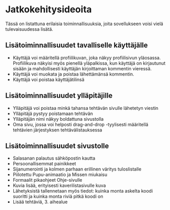 # Jatkokehitysideoita
Tässä on listattuna erilaisia toiminnallisuuksia, joita sovellukseen voisi vielä tulevaisuudessa lisätä.
## Lisätoiminnallisuudet tavalliselle käyttäjälle
* Käyttäjä voi määritellä profiilikuvan, joka näkyy profiilisivun yläosassa. Profiilikuva näkyisi myös pienellä yläpalkissa, kun käyttäjä on kirjautunut sisään ja mahdollisesti käyttäjän kirjoittaman kommentin vieressä.
* Käyttäjä voi muokata ja poistaa lähettämänsä kommentin.
* Käyttäjä voi poistaa käyttäjätilinsä
## Lisätoiminnallisuudet ylläpitäjille
* Ylläpitäjä voi poistaa minkä tahansa tehtävän sivulle lähetetyn viestin
* Ylläpitäjä pystyy poistamaan tehtävän
* Ylläpitäjän nimi näkyy boldattuna sivustolla
* Oma sivu, jossa voi helposti drag-and-drop -tyylisesti määritellä tehtävien järjestyksen tehtävälistauksessa
## Lisätoiminnallisuudet sivustolle
* Salasanan palautus sähköpostin kautta
* Persoonallisemmat painikkeet
* Sijanumerointi ja kolmen parhaan erillinen väritys tuloslistalle
* Piilotettu Pupu-animaatio ja Missen miukaisu
* Formaalit pikaohjeet Ohje-sivulle
* Kuvia lisää, erityisesti kaverilistasivulle kuva
* Lähetyksistä tallennetaan myös tiedot: kuinka monta askelta koodi suoritti ja kuinka monta riviä pitkä koodi on
* Lisää tehtäviä, 3. aihealue
